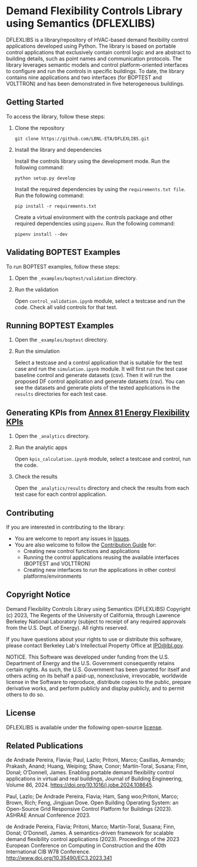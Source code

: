 # Demand Flexibility Controls Library using Semantics (DFLEXLIBS)

DFLEXLIBS is a library/repository of HVAC-based demand flexibility control applications developed using Python. The library is based on portable control applications that exclusively contain control logic and are abstract to building details, such as point names and communication protocols. The library leverages semantic models and control platform-oriented interfaces to configure and run the controls in specific buildings. To date, the library contains nine applications and two interfaces (for BOPTEST and VOLTTRON) and has been demonstrated in five heterogeneous buildings.

## Getting Started 

To access the library, follow these steps:

1. Clone the repository
   ``` 
   git clone https://github.com/LBNL-ETA/DFLEXLIBS.git 
   ```

2. Install the library and dependencies

   Install the controls library using the development mode. Run the following command:

   ```
   python setup.py develop
   ```

   Install the required dependencies by using the `requirements.txt file`. Run the following command:

   ```
   pip install -r requirements.txt
   ``` 

   Create a virtual environment with the controls package and other required dependencies using `pipenv`. Run the following command:

   ``` 
   pipenv install --dev
   ```

## Validating BOPTEST Examples

To run BOPTEST examples, follow these steps:

1. Open the `_examples/boptest/validation` directory.

2. Run the validation

   Open `control_validation.ipynb` module, select a testcase and run the code. Check all valid controls for that test.

## Running BOPTEST Examples

1. Open the `_examples/boptest` directory.

2. Run the simulation

   Select a testcase and a control application that is suitable for the test case and run the `simulation.ipynb` module. It will first run the test case baseline control and generate datasets (csv). Then it will run the proposed DF control application and generate datasets (csv). You can see the datasets and generate plots of the tested applications in the `results` directories for each test case. 

## Generating KPIs from [Annex 81 Energy Flexibility KPIs](https://github.com/HichamJohra/energy_flexibility_kpis)

1. Open the `_analytics` directory.

2. Run the analytic apps

   Open `kpis_calculation.ipynb` module, select a testcase and control, run the code. 

3. Check the results

   Open the `_analytics/results` directory and check the results from each test case for each control application.


## Contributing

If you are interested in contributing to the library:

- You are welcome to report any issues in [Issues](https://github.com/LBNL-ETA/DFLEXLIBS/issues).
- You are also welcome to follow the [Contribution Guide](https://github.com/LBNL-ETA/DFLEXLIBS/edit/main/doc) for:
   - Creating new control functions and applications
   - Running the control applications reusing the available interfaces (BOPTEST and VOLTTRON)
   - Creating new interfaces to run the applications in other control platforms/environments


## Copyright Notice

Demand Flexibility Controls Library using Semantics (DFLEXLIBS) 
Copyright (c) 2023, The Regents of the University of California,
through Lawrence Berkeley National Laboratory (subject to receipt of
any required approvals from the U.S. Dept. of Energy). All rights reserved.

If you have questions about your rights to use or distribute this software,
please contact Berkeley Lab's Intellectual Property Office at
IPO@lbl.gov.

NOTICE.  This Software was developed under funding from the U.S. Department
of Energy and the U.S. Government consequently retains certain rights.  As
such, the U.S. Government has been granted for itself and others acting on
its behalf a paid-up, nonexclusive, irrevocable, worldwide license in the
Software to reproduce, distribute copies to the public, prepare derivative 
works, and perform publicly and display publicly, and to permit others to do so.

## License

DFLEXLIBS is available under the following open-source [license](https://github.com/LBNL-ETA/DFLEXLIBS/edit/main/License.txt).

## Related Publications

de Andrade Pereira, Flavia; Paul, Lazlo; Pritoni, Marco; Casillas, Armando; Prakash, Anand; Huang, Weiping; Shaw, Conor;  Martín-Toral, Susana; Finn, Donal; O’Donnell, James.
Enabling portable demand flexibility control applications in virtual and real buildings, Journal of Building Engineering,
Volume 86, 2024. https://doi.org/10.1016/j.jobe.2024.108645.

Paul, Lazlo; De Andrade Pereira, Flavia; Ham, Sang woo;Pritoni, Marco; Brown, Rich; Feng, Jingjuan Dove. Open Building Operating System: an Open-Source Grid Responsive Control Platform for Buildings (2023). ASHRAE Annual Conference 2023.

de Andrade Pereira, Flavia; Pritoni, Marco; Martín-Toral, Susana; Finn, Donal; O’Donnell, James. A semantics-driven framework for scalable demand flexibility control applications (2023). Proceedings of the 2023 European Conference on Computing in Construction and the 40th International CIB W78 Conference.
http://www.doi.org/10.35490/EC3.2023.341
